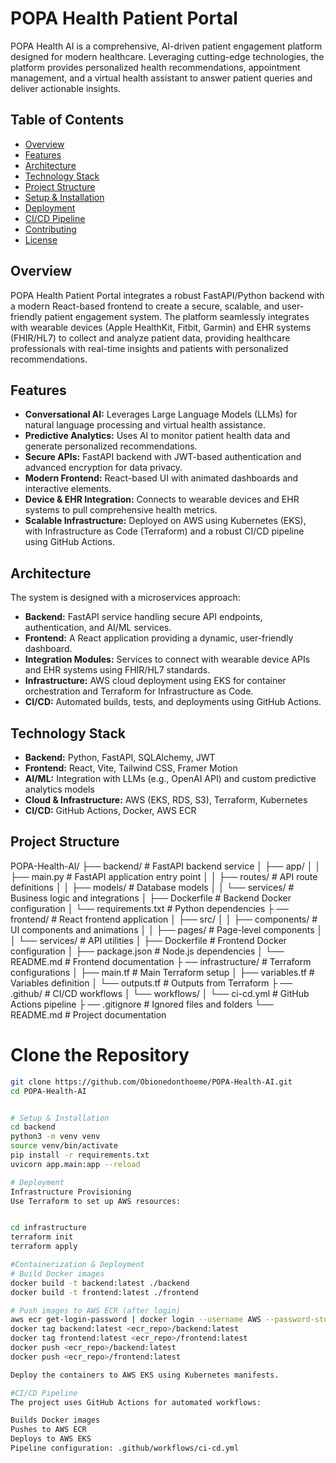# POPA Health Patient Portal

POPA Health AI is a comprehensive, AI-driven patient engagement platform designed for modern healthcare. Leveraging cutting-edge technologies, the platform provides personalized health recommendations, appointment management, and a virtual health assistant to answer patient queries and deliver actionable insights.

## Table of Contents

- [Overview](#overview)
- [Features](#features)
- [Architecture](#architecture)
- [Technology Stack](#technology-stack)
- [Project Structure](#project-structure)
- [Setup & Installation](#setup--installation)
- [Deployment](#deployment)
- [CI/CD Pipeline](#cicd-pipeline)
- [Contributing](#contributing)
- [License](#license)

## Overview

POPA Health Patient Portal integrates a robust FastAPI/Python backend with a modern React-based frontend to create a secure, scalable, and user-friendly patient engagement system. The platform seamlessly integrates with wearable devices (Apple HealthKit, Fitbit, Garmin) and EHR systems (FHIR/HL7) to collect and analyze patient data, providing healthcare professionals with real-time insights and patients with personalized recommendations.

## Features

- **Conversational AI:** Leverages Large Language Models (LLMs) for natural language processing and virtual health assistance.
- **Predictive Analytics:** Uses AI to monitor patient health data and generate personalized recommendations.
- **Secure APIs:** FastAPI backend with JWT-based authentication and advanced encryption for data privacy.
- **Modern Frontend:** React-based UI with animated dashboards and interactive elements.
- **Device & EHR Integration:** Connects to wearable devices and EHR systems to pull comprehensive health metrics.
- **Scalable Infrastructure:** Deployed on AWS using Kubernetes (EKS), with Infrastructure as Code (Terraform) and a robust CI/CD pipeline using GitHub Actions.

## Architecture

The system is designed with a microservices approach:

- **Backend:** FastAPI service handling secure API endpoints, authentication, and AI/ML services.
- **Frontend:** A React application providing a dynamic, user-friendly dashboard.
- **Integration Modules:** Services to connect with wearable device APIs and EHR systems using FHIR/HL7 standards.
- **Infrastructure:** AWS cloud deployment using EKS for container orchestration and Terraform for Infrastructure as Code.
- **CI/CD:** Automated builds, tests, and deployments using GitHub Actions.

## Technology Stack

- **Backend:** Python, FastAPI, SQLAlchemy, JWT
- **Frontend:** React, Vite, Tailwind CSS, Framer Motion
- **AI/ML:** Integration with LLMs (e.g., OpenAI API) and custom predictive analytics models
- **Cloud & Infrastructure:** AWS (EKS, RDS, S3), Terraform, Kubernetes
- **CI/CD:** GitHub Actions, Docker, AWS ECR

## Project Structure




POPA-Health-AI/ ├── backend/ # FastAPI backend service │
├── app/ │ │
├── main.py # FastAPI application entry point │ 
│ ├── routes/ # API route definitions │ 
│ ├── models/ # Database models │
│ └── services/ # Business logic and integrations │
├── Dockerfile # Backend Docker configuration │
└── requirements.txt # Python dependencies ├
── frontend/ # React frontend application │ 
├── src/ │ │ ├── components/ # UI components and animations │
│ ├── pages/ # Page-level components │
│ └── services/ # API utilities │
├── Dockerfile # Frontend Docker configuration │ 
├── package.json # Node.js dependencies │
└── README.md # Frontend documentation ├
── infrastructure/ # Terraform configurations │
├── main.tf # Main Terraform setup │
├── variables.tf # Variables definition │
└── outputs.tf # Outputs from Terraform ├
── .github/ # CI/CD workflows │ 
└── workflows/ │ └── ci-cd.yml # GitHub Actions pipeline ├
── .gitignore # Ignored files and folders
└── README.md # Project documentation





# Clone the Repository

```bash
git clone https://github.com/Obionedonthoeme/POPA-Health-AI.git
cd POPA-Health-AI


# Setup & Installation
cd backend
python3 -m venv venv
source venv/bin/activate
pip install -r requirements.txt
uvicorn app.main:app --reload

# Deployment
Infrastructure Provisioning
Use Terraform to set up AWS resources:


cd infrastructure
terraform init
terraform apply

#Containerization & Deployment
# Build Docker images
docker build -t backend:latest ./backend
docker build -t frontend:latest ./frontend

# Push images to AWS ECR (after login)
aws ecr get-login-password | docker login --username AWS --password-stdin <account_id>.dkr.ecr.<region>.amazonaws.com
docker tag backend:latest <ecr_repo>/backend:latest
docker tag frontend:latest <ecr_repo>/frontend:latest
docker push <ecr_repo>/backend:latest
docker push <ecr_repo>/frontend:latest

Deploy the containers to AWS EKS using Kubernetes manifests.

#CI/CD Pipeline
The project uses GitHub Actions for automated workflows:

Builds Docker images
Pushes to AWS ECR
Deploys to AWS EKS
Pipeline configuration: .github/workflows/ci-cd.yml





